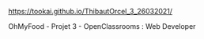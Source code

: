 https://tookai.github.io/ThibautOrcel_3_26032021/


OhMyFood - Projet 3 - OpenClassrooms : Web Developer
